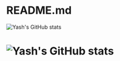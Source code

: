 # README.md
![Yash's GitHub stats](https://github-readme-stats.vercel.app/api?username=yhdesai)
# ![Yash's GitHub stats](https://github-readme-stats.vercel.app/api/top-langs/?username=yhdesai)
